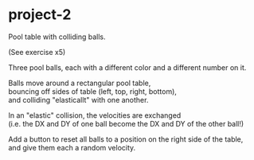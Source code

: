 # project-2
Pool table with colliding balls.

(See exercise x5)

Three pool balls, each with a different color and a different number on it.  

Balls move around a rectangular pool table,  
bouncing off sides of table (left, top, right, bottom),  
and colliding "elasticallt" with one another.

In an "elastic" collision, the velocities are exchanged  
(i.e. the DX and DY of one ball become the DX and DY of the other ball!)  

Add a button to reset all balls to a position on the right side of the table,  
and give them each a random velocity.




